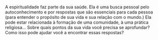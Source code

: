 A espiritualidade faz parte da sua saúde.
Ela é uma busca pessoal pelo autoconhecimento e por respostas que são essenciais para cada pessoa (para entender o propósito de sua vida e sua relação com o mundo.) Ela pode estar relacionada à formação de uma comunidade,  à uma prática religiosa…
Sobre quais pontos da sua vida você precisa se aprofundar? Como isso pode ajudar você a encontrar essas respostas?
